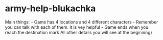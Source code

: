 # army-help-blukachka
Main things:
    - Game has 4 locations and 4 different characters
    - Remember you can talk with each of them. It is vey helpful
    - Game ends when you reach the destination mark
All other details you will see at the beginning)
